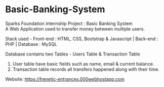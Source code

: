 # Basic-Banking-System
Sparks Foundation Internship Project : Basic Banking System  
A Web Application used to transfer money between multiple users.  

Stack used - 
Front-end : HTML, CSS, Bootstrap & Javascript | 
Back-end : PHP | 
Database : MySQL   

Database contains two Tables - Users Table & Transaction Table 
1. User table have basic fields such as name, email & current balance. 
2. Transaction table records all transfers happened along with their time.  

Website: https://frenetic-entrances.000webhostapp.com
